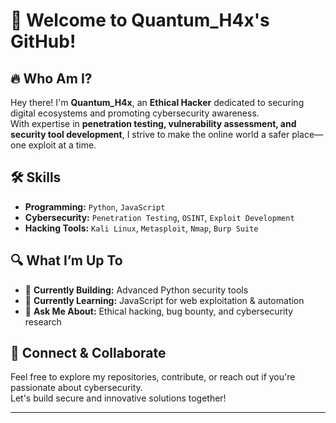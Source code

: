 # 🚀 Welcome to Quantum_H4x's GitHub!

## 🔥 Who Am I?  
Hey there! I'm **Quantum_H4x**, an **Ethical Hacker** dedicated to securing digital ecosystems and promoting cybersecurity awareness.  
With expertise in **penetration testing, vulnerability assessment, and security tool development**, I strive to make the online world a safer place—one exploit at a time.  

## 🛠️ Skills  
- **Programming:** `Python`, `JavaScript`  
- **Cybersecurity:** `Penetration Testing`, `OSINT`, `Exploit Development`  
- **Hacking Tools:** `Kali Linux`, `Metasploit`, `Nmap`, `Burp Suite`  

## 🔍 What I’m Up To  
- 🔧 **Currently Building:** Advanced Python security tools  
- 📖 **Currently Learning:** JavaScript for web exploitation & automation  
- 💬 **Ask Me About:** Ethical hacking, bug bounty, and cybersecurity research  

## 📡 Connect & Collaborate  
Feel free to explore my repositories, contribute, or reach out if you're passionate about cybersecurity.  
Let's build secure and innovative solutions together!  

---

